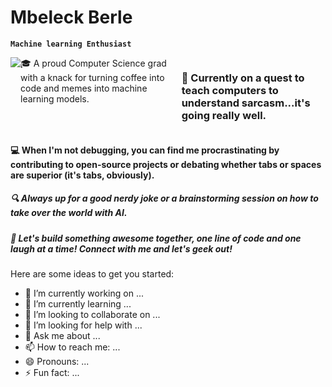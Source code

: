 # Mbeleck Berle
**`Machine learning Enthusiast`**

<p style = "background-image: url('https://github.com/MbeleckBerle/MbeleckBerle/assets/91129216/115363e0-d60e-4ff6-8e52-10ec585c9718')">
<div style="display: flex; flex-direction: row">
  <img src="https://github.com/MbeleckBerle/MbeleckBerle/assets/91129216/37f020e1-c2bd-4144-a585-883510362032" />
  <div width 200px>🎓 A proud Computer Science grad with a knack for turning coffee into code and memes into machine learning models.</div>
<h3>🧠 Currently on a quest to teach computers to understand sarcasm...it's going really well.</h3>
</p>
  
</div>
<h4>💻 When I'm not debugging, you can find me procrastinating by contributing to open-source projects or debating whether tabs or spaces are superior (it's tabs, obviously).</h4>

<h5>🔍 Always up for a good nerdy joke or a brainstorming session on how to take over the world with AI.</h5>

<h5>🚀 Let's build something awesome together, one line of code and one laugh at a time! Connect with me and let's geek out!


</h5>






Here are some ideas to get you started:

- 🔭 I’m currently working on ...
- 🌱 I’m currently learning ...
- 👯 I’m looking to collaborate on ...
- 🤔 I’m looking for help with ...
- 💬 Ask me about ...
- 📫 How to reach me: ...
- 😄 Pronouns: ...
- ⚡ Fun fact: ...

